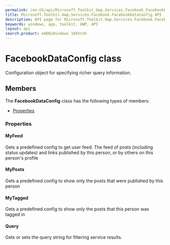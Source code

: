```yaml
---
permalink: /en-US/api/Microsoft_Toolkit_Uwp_Services_Facebook_FacebookDataConfig.htm
title: Microsoft.Toolkit.Uwp.Services.Facebook.FacebookDataConfig API 
description: API page for Microsoft.Toolkit.Uwp.Services.Facebook.FacebookDataConfig
keywords: windows, app, toolkit, UWP, API
layout: api
search.product: eADQiWindows 10XVcnh
---
```



# FacebookDataConfig class

Configuration object for specifying richer query information.

## Members

The **FacebookDataConfig** class has the following types of members:

* [Properties](#Properties)

### Properties

#### MyFeed

Gets a predefined config to get user feed. The feed of posts (including status updates) and links published by this person, or by others on this person's profile



#### MyPosts

Gets a predefined config to show only the posts that were published by this person



#### MyTagged

Gets a predefined config to show only the posts that this person was tagged in



#### Query

Gets or sets the query string for filtering service results.


